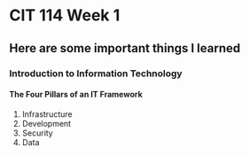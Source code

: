 # CIT 114 Week 1
## Here are some important things I learned 
### Introduction to Information Technology

#### The Four Pillars of an IT Framework
1. Infrastructure
2. Development
3. Security
4. Data
